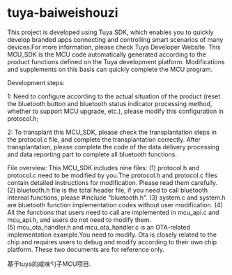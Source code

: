 # tuya-baiweishouzi
This project is developed using Tuya SDK, which enables you to quickly develop branded apps connecting and controlling smart scenarios of many devices.For more information, please check Tuya Developer Website.
This MCU_SDK is the MCU code automatically generated according to the product functions defined on the Tuya 
development platform. Modifications and supplements on this basis can quickly complete the MCU program.


Development steps:

1: Need to configure according to the actual situation of the product (reset the bluetooth button and bluetooth 
status indicator processing method, whether to support MCU upgrade, etc.), please modify this configuration in protocol.h;

2: To transplant this MCU_SDK, please check the transplantation steps in the protocol.c file, and complete the transplantation correctly. 
After transplantation, please complete the code of the data delivery processing and data reporting part to complete all bluetooth functions.


File overview:
This MCU_SDK includes nine files:
(1) protocol.h and protocol.c need to be modified by you.The protocol.h and protocol.c files contain detailed 
instructions for modification. Please read them carefully. 
(2) bluetooth.h file is the total header file, if you need to call bluetooth internal functions, please #include "bluetooth.h". 
(3) system.c and system.h are bluetooth function implementation codes without user modification. 
(4) All the functions that users need to call are implemented in mcu_api.c and mcu_api.h, and users do not need to 
modify them.	
(5) mcu_ota_handler.h and mcu_ota_handler.c is an OTA-related implementation example.You need to modify. Ota is closely related to the
chip and requires users to debug and modify according to their own chip platform. These two documents are for reference only.

基于tuya的咸味勺子MCU项目.
